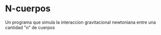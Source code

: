 # N-cuerpos

Un programa que simula la interaccion gravitacional newtoniana entre una cantidad "n" de cuerpos

